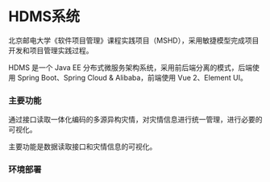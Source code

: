 # HDMS系统

北京邮电大学《软件项目管理》课程实践项目（MSHD），采用敏捷模型完成项目开发和项目管理实践过程。

HDMS 是一个 Java EE 分布式微服务架构系统，采用前后端分离的模式，后端使用 Spring Boot、Spring Cloud & Alibaba，前端使用 Vue 2、Element UI。

### 主要功能

通过接口读取一体化编码的多源异构灾情，对灾情信息进行统一管理，进行必要的可视化。

主要功能是数据读取接口和灾情信息的可视化。

### 环境部署

